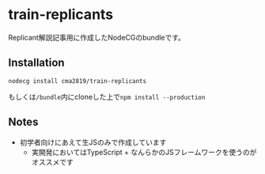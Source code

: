 # train-replicants

Replicant解説記事用に作成したNodeCGのbundleです。

## Installation

```
nodecg install cma2819/train-replicants
```

もしくは`/bundle`内にcloneした上で`npm install --production`

## Notes

- 初学者向けにあえて生JSのみで作成しています
  - 実開発においてはTypeScript + なんらかのJSフレームワークを使うのがオススメです
